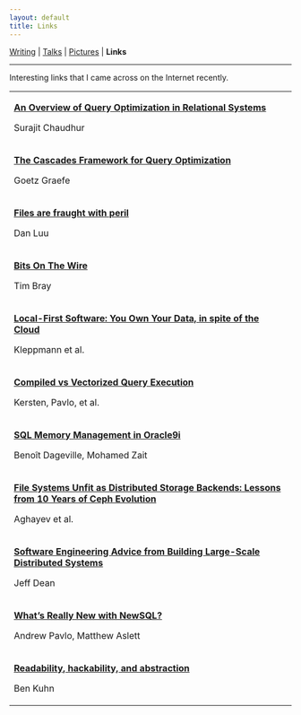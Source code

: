 ```yaml
---
layout: default
title: Links
---
```

<a href="https://amitlan.github.io/writing">Writing</a> | <a href="https://amitlan.github.io/talks">Talks</a> | <a href="https://amitlan.github.io/photolog">Pictures</a> | <b>Links</b>
<hr>
Interesting links that I came across on the Internet recently.

<table>
  <tr><td><p><a href="https://www.microsoft.com/en-us/research/wp-content/uploads/2016/02/pods98-tutorial.pdf"><b>An Overview of Query Optimization in Relational Systems</b></a></p><p>Surajit Chaudhur</p></td></tr>
  
  <tr><td><p><a href="https://www.cse.iitb.ac.in/infolab/Data/Courses/CS632/Papers/Cascades-graefe.pdf"><b>The Cascades Framework for Query Optimization</b></a></p><p>Goetz Graefe</p></td></tr>
  
  <tr><td><p><a href="https://danluu.com/deconstruct-files/"><b>Files are fraught with peril</b></a></p><p>Dan Luu</p></td></tr>
  
  <tr><td><p><a href="https://www.tbray.org/ongoing/When/201x/2019/11/17/Bits-On-the-Wire"><b>Bits On The Wire </b></a></p><p>Tim Bray</p></td></tr>

  <tr><td><p><a href="https://martin.kleppmann.com/papers/local-first.pdf"><b>Local-First Software: You Own Your Data, in spite of the Cloud</b></a></p><p>Kleppmann et al.</p></td></tr>

  <tr><td><p><a href="http://www.vldb.org/pvldb/vol11/p2209-kersten.pdf"><b>Compiled vs Vectorized Query Execution</b></a></p><p>Kersten, Pavlo, et al.</p></td></tr>
  
  <tr><td><p><a href="http://www.vldb.org/conf/2002/S29P03.pdf"><b>SQL Memory Management in Oracle9i</b></a></p><p>Benoît Dageville, Mohamed Zait</p></td></tr>
  
  <tr><td><p><a href="https://www.pdl.cmu.edu/PDL-FTP/Storage/ceph-exp-sosp19.pdf"><b>File Systems Unfit as Distributed Storage Backends: Lessons from 10 Years of Ceph Evolution</b></a></p><p>Aghayev et al.</p></td></tr>
  
  <tr><td><p><a href="https://static.googleusercontent.com/media/research.google.com/en//people/jeff/stanford-295-talk.pdf"><b>Software Engineering Advice from Building Large-Scale Distributed Systems</b></a></p><p>Jeff Dean</p></td></tr>
  
  <tr><td><p><a href="https://db.cs.cmu.edu/papers/2016/pavlo-newsql-sigmodrec2016.pdf"><b>What’s Really New with NewSQL?</b></a></p><p>Andrew Pavlo, Matthew Aslett</p></td></tr>
  
  <tr><td><p><a href="https://www.benkuhn.net/rha"><b>Readability, hackability, and abstraction</b></a></p><p>Ben Kuhn</p></td></tr>
  
</table>
